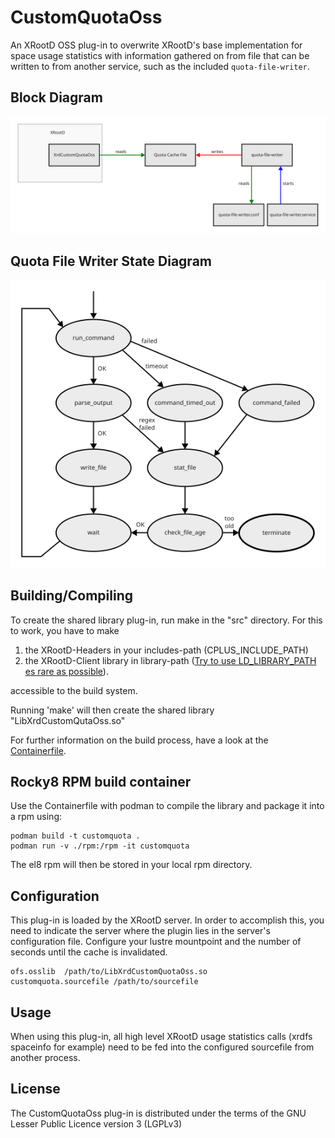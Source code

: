 # CustomQuotaOss

An XRootD OSS plug-in to overwrite XRootD's base implementation for space usage statistics with information gathered on from file that can be written to from another service, such as the included `quota-file-writer`. 

## Block Diagram

![Block Diagram](./doc/images/block_diagram.png)

## Quota File Writer State Diagram

![Quota File Writer State Diagram](./doc/images/quota-file-writer_state-diagram.png)


## Building/Compiling

To create the shared library plug-in, run make in the "src" directory.
For this to work, you have to make 

1) the XRootD-Headers in your  includes-path (CPLUS_INCLUDE_PATH)
2) the XRootD-Client library in library-path ([Try to use LD_LIBRARY_PATH es rare as possible](https://www.hpc.dtu.dk/?page_id=1180)).

accessible to the build system.

Running 'make' will then create the shared library "LibXrdCustomQutaOss.so"

For further information on the build process, have a look at the [Containerfile](/Containerfile).

## Rocky8 RPM build container

Use the Containerfile with podman to compile the library and package it into a rpm using:

```
podman build -t customquota .
podman run -v ./rpm:/rpm -it customquota
```

The el8 rpm will then be stored in your local rpm directory.

## Configuration

This plug-in is loaded by the XRootD server.
In order to accomplish this, you need to indicate the server where the plugin lies in the server's configuration file.
Configure your lustre mountpoint and the number of seconds until the cache is invalidated.
```shell
ofs.osslib  /path/to/LibXrdCustomQuotaOss.so
customquota.sourcefile /path/to/sourcefile

```

## Usage

When using this plug-in, all high level XRootD usage statistics calls (xrdfs spaceinfo for example) need to be fed into the configured sourcefile from another process.

## License

The CustomQuotaOss plug-in is distributed under the terms of the GNU Lesser Public Licence version 3 (LGPLv3)


